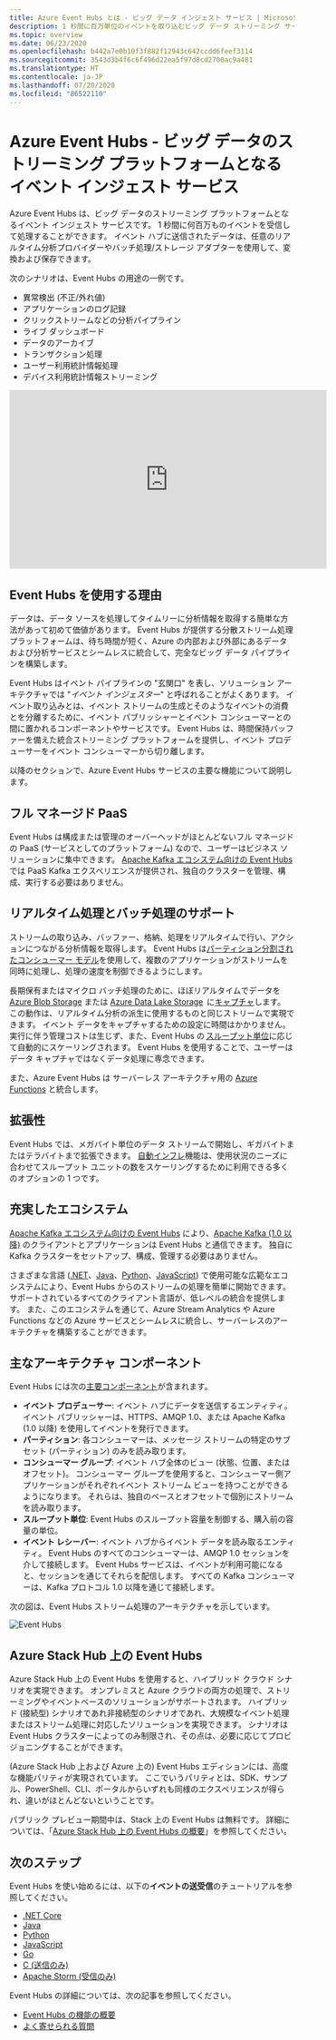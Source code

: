 ```yaml
---
title: Azure Event Hubs とは - ビッグ データ インジェスト サービス | Microsoft Docs
description: 1 秒間に百万単位のイベントを取り込むビッグ データ ストリーミング サービスである Azure Event Hubs について説明します。
ms.topic: overview
ms.date: 06/23/2020
ms.openlocfilehash: b442a7e0b10f3f882f12943c642ccdd6feef3114
ms.sourcegitcommit: 3543d3b4f6c6f496d22ea5f97d8cd2700ac9a481
ms.translationtype: HT
ms.contentlocale: ja-JP
ms.lasthandoff: 07/20/2020
ms.locfileid: "86522110"
---
```

# <a name="azure-event-hubs--a-big-data-streaming-platform-and-event-ingestion-service"></a>Azure Event Hubs - ビッグ データのストリーミング プラットフォームとなるイベント インジェスト サービス
Azure Event Hubs は、ビッグ データのストリーミング プラットフォームとなるイベント インジェスト サービスです。 1 秒間に何百万ものイベントを受信して処理することができます。 イベント ハブに送信されたデータは、任意のリアルタイム分析プロバイダーやバッチ処理/ストレージ アダプターを使用して、変換および保存できます。

次のシナリオは、Event Hubs の用途の一例です。

- 異常検出 (不正/外れ値)
- アプリケーションのログ記録
- クリックストリームなどの分析パイプライン
- ライブ ダッシュボード
- データのアーカイブ
- トランザクション処理
- ユーザー利用統計情報処理
- デバイス利用統計情報ストリーミング

<iframe width="560" height="315" src="https://www.youtube.com/embed/45wgY-VSk9I" frameborder="0" allow="accelerometer; autoplay; encrypted-media; gyroscope; picture-in-picture" allowfullscreen></iframe>

## <a name="why-use-event-hubs"></a>Event Hubs を使用する理由

データは、データ ソースを処理してタイムリーに分析情報を取得する簡単な方法があって初めて価値があります。 Event Hubs が提供する分散ストリーム処理プラットフォームは、待ち時間が短く、Azure の内部および外部にあるデータおよび分析サービスとシームレスに統合して、完全なビッグ データ パイプラインを構築します。

Event Hubs はイベント パイプラインの "玄関口" を表し、ソリューション アーキテクチャでは "*イベント インジェスター*" と呼ばれることがよくあります。 イベント取り込みとは、イベント ストリームの生成とそのようなイベントの消費とを分離するために、イベント パブリッシャーとイベント コンシューマーとの間に置かれるコンポーネントやサービスです。 Event Hubs は、時間保持バッファーを備えた統合ストリーミング プラットフォームを提供し、イベント プロデューサーをイベント コンシューマーから切り離します。

以降のセクションで、Azure Event Hubs サービスの主要な機能について説明します。

## <a name="fully-managed-paas"></a>フル マネージド PaaS

Event Hubs は構成または管理のオーバーヘッドがほとんどないフル マネージドの PaaS (サービスとしてのプラットフォーム) なので、ユーザーはビジネス ソリューションに集中できます。 [Apache Kafka エコシステム向けの Event Hubs](event-hubs-for-kafka-ecosystem-overview.md) では PaaS Kafka エクスペリエンスが提供され、独自のクラスターを管理、構成、実行する必要はありません。

## <a name="support-for-real-time-and-batch-processing"></a>リアルタイム処理とバッチ処理のサポート

ストリームの取り込み、バッファー、格納、処理をリアルタイムで行い、アクションにつながる分析情報を取得します。 Event Hubs は[パーティション分割されたコンシューマー モデル](event-hubs-scalability.md#partitions)を使用して、複数のアプリケーションがストリームを同時に処理し、処理の速度を制御できるようにします。

長期保有またはマイクロ バッチ処理のために、ほぼリアルタイムでデータを [Azure Blob Storage](https://azure.microsoft.com/services/storage/blobs/) または [Azure Data Lake Storage](https://azure.microsoft.com/services/data-lake-store/)  に[キャプチャ](event-hubs-capture-overview.md)します。 この動作は、リアルタイム分析の派生に使用するものと同じストリームで実現できます。 イベント データをキャプチャするための設定に時間はかかりません。 実行に伴う管理コストは生じず、また、Event Hubs の [スループット単位](event-hubs-scalability.md#throughput-units)に応じて自動的にスケーリングされます。 Event Hubs を使用することで、ユーザーはデータ キャプチャではなくデータ処理に専念できます。

また、Azure Event Hubs は サーバーレス アーキテクチャ用の [Azure Functions](../azure-functions/index.yml) と統合します。

## <a name="scalable"></a>拡張性

Event Hubs では、メガバイト単位のデータ ストリームで開始し、ギガバイトまたはテラバイトまで拡張できます。 [自動インフレ](event-hubs-auto-inflate.md)機能は、使用状況のニーズに合わせてスループット ユニットの数をスケーリングするために利用できる多くのオプションの 1 つです。

## <a name="rich-ecosystem"></a>充実したエコシステム

[Apache Kafka エコシステム向けの Event Hubs](event-hubs-for-kafka-ecosystem-overview.md) により、[Apache Kafka (1.0 以降)](https://kafka.apache.org/) のクライアントとアプリケーションは Event Hubs と通信できます。 独自に Kafka クラスターをセットアップ、構成、管理する必要はありません。

さまざまな言語 ([.NET](https://github.com/Azure/azure-sdk-for-net/)、[Java](https://github.com/Azure/azure-sdk-for-java/)、[Python](https://github.com/Azure/azure-sdk-for-python/)、[JavaScript](https://github.com/Azure/azure-sdk-for-js/)) で使用可能な広範なエコシステムにより、Event Hubs からのストリームの処理を簡単に開始できます。 サポートされているすべてのクライアント言語が、低レベルの統合を提供します。 また、このエコシステムを通じて、Azure Stream Analytics や Azure Functions などの Azure サービスとシームレスに統合し、サーバーレスのアーキテクチャを構築することができます。

## <a name="key-architecture-components"></a>主なアーキテクチャ コンポーネント
Event Hubs には次の[主要コンポーネント](event-hubs-features.md)が含まれます。

- **イベント プロデューサー**: イベント ハブにデータを送信するエンティティ。 イベント パブリッシャーは、HTTPS、AMQP 1.0、または Apache Kafka (1.0 以降) を使用してイベントを発行できます。
- **パーティション**: 各コンシューマーは、メッセージ ストリームの特定のサブセット (パーティション) のみを読み取ります。
- **コンシューマー グループ**: イベント ハブ全体のビュー (状態、位置、またはオフセット)。 コンシューマー グループを使用すると、コンシューマー側アプリケーションがそれぞれイベント ストリーム ビューを持つことができるようになります。 それらは、独自のペースとオフセットで個別にストリームを読み取ります。
- **スループット単位**: Event Hubs のスループット容量を制御する、購入前の容量の単位。
- **イベント レシーバー**: イベント ハブからイベント データを読み取るエンティティ。 Event Hubs のすべてのコンシューマーは、AMQP 1.0 セッションを介して接続します。 Event Hubs サービスは、イベントが利用可能になると、セッションを通じてそれらを配信します。 すべての Kafka コンシューマーは、Kafka プロトコル 1.0 以降を通じて接続します。

次の図は、Event Hubs ストリーム処理のアーキテクチャを示しています。

![Event Hubs](./media/event-hubs-about/event_hubs_architecture.png)

## <a name="event-hubs-on-azure-stack-hub"></a>Azure Stack Hub 上の Event Hubs
Azure Stack Hub 上の Event Hubs を使用すると、ハイブリッド クラウド シナリオを実現できます。 オンプレミスと Azure クラウドの両方の処理で、ストリーミングやイベントベースのソリューションがサポートされます。 ハイブリッド (接続型) シナリオであれ非接続型のシナリオであれ、大規模なイベント処理またはストリーム処理に対応したソリューションを実現できます。 シナリオは Event Hubs クラスターによってのみ制限され、その点は、必要に応じてプロビジョニングすることができます。 

(Azure Stack Hub 上および Azure 上の) Event Hubs エディションには、高度な機能パリティが実現されています。 ここでいうパリティとは、SDK、サンプル、PowerShell、CLI、ポータルからいずれも同様のエクスペリエンスが得られ、違いがほとんどないということです。 

パブリック プレビュー期間中は、Stack 上の Event Hubs は無料です。 詳細については、「[Azure Stack Hub 上の Event Hubs の概要](/azure-stack/user/event-hubs-overview)」を参照してください。


## <a name="next-steps"></a>次のステップ

Event Hubs を使い始めるには、以下の**イベントの送受信**のチュートリアルを参照してください。

- [.NET Core](get-started-dotnet-standard-send-v2.md)
- [Java](get-started-java-send-v2.md)
- [Python](get-started-python-send-v2.md)
- [JavaScript](get-started-node-send-v2.md)
- [Go](event-hubs-go-get-started-send.md)
- [C (送信のみ)](event-hubs-c-getstarted-send.md)
- [Apache Storm (受信のみ)](event-hubs-storm-getstarted-receive.md)


Event Hubs の詳細については、次の記事を参照してください。

- [Event Hubs の機能の概要](event-hubs-features.md)
- [よく寄せられる質問](event-hubs-faq.md)
